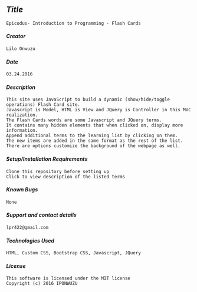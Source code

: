 
## _Title_
	Epicodus- Introduction to Programming - Flash Cards
	
#### _Creator_
	Lilo Onwuzu 
	
#### _Date_
	03.24.2016

#### _Description_
	This site uses JavaScript to build a dynamic (show/hide/toggle operations) Flash Card site. 
	Javascript is Model, HTML is View and JQuery is Controller in this MVC realization.
	The Flash Cards words are some Javascript and JQuery terms. 
	It contains many hidden elements that when clicked on, display more information. 
	Append additional terms to the learning list by clicking on them. 
	The new items are added in the same format as the rest of the list. 
	There are options customize the background of the webpage as well.

#### _Setup/Installation Requirements_
	Clone this repository before setting up
	Click to view description of the listed terms

#### _Known Bugs_
 	None

#### _Support and contact details_
	lpr422@gmail.com
	
#### _Technologies Used_
	HTML, Custom CSS, Bootstrap CSS, Javascript, JQuery

#### _License_
	This software is licensed under the MIT license
	Copyright (c) 2016 IPONWUZU



